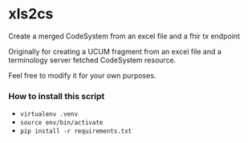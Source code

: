 # xls2cs
Create a merged CodeSystem from an excel file and a fhir tx endpoint

Originally for creating a UCUM fragment from an excel file and a terminology server fetched CodeSystem resource.

Feel free to modify it for your own purposes.


### How to install this script
   * `virtualenv .venv`
   * `source env/bin/activate`
   * `pip install -r requirements.txt`
